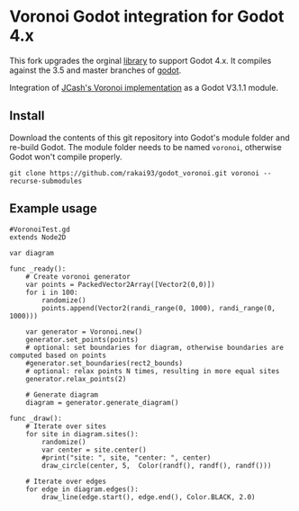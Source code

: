 Voronoi Godot integration for Godot 4.x
=======================================

This fork upgrades the orginal [library](https://github.com/rakai93/godot_voronoi) to support Godot 4.x.
It compiles against the 3.5 and master branches of [godot](https://github.com/godotengine/godot). 

Integration of [JCash's Voronoi implementation](https://github.com/JCash/voronoi) as a Godot V3.1.1 module.

Install
-------

Download the contents of this git repository into Godot's module folder and re-build Godot.
The module folder needs to be named `voronoi`, otherwise Godot won't compile properly.

`git clone https://github.com/rakai93/godot_voronoi.git voronoi --recurse-submodules`

Example usage
-----------------

```gdscript
#VoronoiTest.gd
extends Node2D

var diagram

func _ready():
	# Create voronoi generator	
	var points = PackedVector2Array([Vector2(0,0)])
	for i in 100:
		randomize()
		points.append(Vector2(randi_range(0, 1000), randi_range(0, 1000)))
	
	var generator = Voronoi.new()
	generator.set_points(points)
	# optional: set boundaries for diagram, otherwise boundaries are computed based on points
	#generator.set_boundaries(rect2_bounds)
	# optional: relax points N times, resulting in more equal sites
	generator.relax_points(2)

	# Generate diagram
	diagram = generator.generate_diagram()

func _draw():
	# Iterate over sites
	for site in diagram.sites():
		randomize()
		var center = site.center()
		#print("site: ", site, "center: ", center)
		draw_circle(center, 5,  Color(randf(), randf(), randf()))

	# Iterate over edges
	for edge in diagram.edges():
		draw_line(edge.start(), edge.end(), Color.BLACK, 2.0)

```
